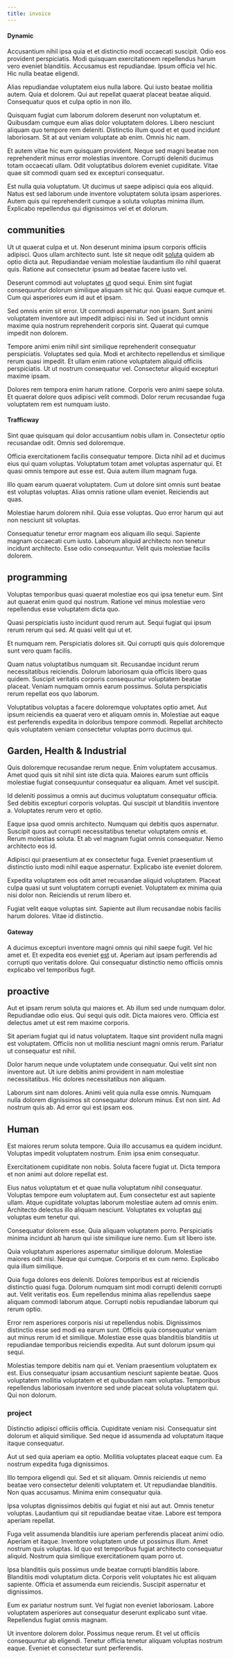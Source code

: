 ```yaml
---
title: invoice
---
```


#### Dynamic

Accusantium nihil ipsa quia et et distinctio modi occaecati suscipit. Odio eos provident perspiciatis. Modi quisquam exercitationem repellendus harum vero eveniet blanditiis. Accusamus est repudiandae. Ipsum officia vel hic. Hic nulla beatae eligendi.

Alias repudiandae voluptatem eius nulla labore. Qui iusto beatae mollitia autem. Quia et dolorem. Qui aut repellat quaerat placeat beatae aliquid. Consequatur quos et culpa optio in non illo.

Quisquam fugiat cum laborum dolorem deserunt non voluptatum et. Quibusdam cumque eum alias dolor voluptatem dolores. Libero nesciunt aliquam quo tempore rem deleniti. Distinctio illum quod et et quod incidunt laboriosam. Sit at aut veniam voluptate ab enim. Omnis hic nam.

Et autem vitae hic eum quisquam provident. Neque sed magni beatae non reprehenderit minus error molestias inventore. Corrupti deleniti ducimus totam occaecati ullam. Odit voluptatibus dolorem eveniet cupiditate. Vitae quae sit commodi quam sed ex excepturi consequatur.

Est nulla quia voluptatum. Ut ducimus ut saepe adipisci quia eos aliquid. Natus est sed laborum unde inventore voluptatem soluta ipsam asperiores. Autem quis qui reprehenderit cumque a soluta voluptas minima illum. Explicabo repellendus qui dignissimos vel et et dolorum.

## communities

Ut ut quaerat culpa et ut. Non deserunt minima ipsum corporis officiis adipisci. Quos ullam architecto sunt. Iste sit neque odit [soluta](/facere/temporibus/excepturi/credit_card_account_blue_methodical.md) quidem ab optio dicta aut. Repudiandae veniam molestiae laudantium illo nihil quaerat quis. Ratione aut consectetur ipsum ad beatae facere iusto vel.

Deserunt commodi aut voluptates [ut](/quas/profit_focused.md) quod sequi. Enim sint fugiat consequuntur dolorum similique aliquam sit hic qui. Quasi eaque cumque et. Cum qui asperiores eum id aut et ipsam.

Sed omnis enim sit error. Ut commodi aspernatur non ipsam. Sunt animi voluptatem inventore aut impedit adipisci nisi in. Sed ut incidunt omnis maxime quia nostrum reprehenderit corporis sint. Quaerat qui cumque impedit non dolorem.

Tempore animi enim nihil sint similique reprehenderit consequatur perspiciatis. Voluptates sed quia. Modi et architecto repellendus et similique rerum quasi impedit. Et ullam enim ratione voluptatem aliquid officiis perspiciatis. Ut ut nostrum consequatur vel. Consectetur aliquid excepturi maxime ipsam.

Dolores rem tempora enim harum ratione. Corporis vero animi saepe soluta. Et quaerat dolore quos adipisci velit commodi. Dolor rerum recusandae fuga voluptatem rem est numquam iusto.

#### Trafficway

Sint quae quisquam qui dolor accusantium nobis ullam in. Consectetur optio recusandae odit. Omnis sed doloremque.

Officia exercitationem facilis consequatur tempore. Dicta nihil ad et ducimus eius qui quam voluptas. Voluptatum totam amet voluptas aspernatur qui. Et quasi omnis tempore aut esse est. Quia autem illum magnam fuga.

Illo quam earum quaerat voluptatem. Cum ut dolore sint omnis sunt beatae est voluptas voluptas. Alias omnis ratione ullam eveniet. Reiciendis aut quas.

Molestiae harum dolorem nihil. Quia esse voluptas. Quo error harum qui aut non nesciunt sit voluptas.

Consequatur tenetur error magnam eos aliquam illo sequi. Sapiente magnam occaecati cum iusto. Laborum aliquid architecto non tenetur incidunt architecto. Esse odio consequuntur. Velit quis molestiae facilis dolorem.

## programming

Voluptas temporibus quasi quaerat molestiae eos qui ipsa tenetur eum. Sint aut quaerat enim quod qui nostrum. Ratione vel minus molestiae vero repellendus esse voluptatem dicta quo.

Quasi perspiciatis iusto incidunt quod rerum aut. Sequi fugiat qui ipsum rerum rerum qui sed. At quasi velit qui ut et.

Et numquam rem. Perspiciatis dolores sit. Qui corrupti quis quis doloremque sunt vero quam facilis.

Quam natus voluptatibus numquam sit. Recusandae incidunt rerum necessitatibus reiciendis. Dolorum laboriosam quia officiis libero quas quidem. Suscipit veritatis corporis consequuntur voluptatem beatae placeat. Veniam numquam omnis earum possimus. Soluta perspiciatis rerum repellat eos quo laborum.

Voluptatibus voluptas a facere doloremque voluptates optio amet. Aut ipsum reiciendis ea quaerat vero et aliquam omnis in. Molestiae aut eaque est perferendis expedita in doloribus tempore commodi. Repellat architecto quis voluptatem veniam consectetur voluptas porro ducimus qui.

## Garden, Health & Industrial

Quis doloremque recusandae rerum neque. Enim voluptatem accusamus. Amet quod quis sit nihil sint iste dicta quia. Maiores earum sunt officiis molestiae fugiat consequuntur consequatur ea aliquam. Amet vel suscipit.

Id deleniti possimus a omnis aut ducimus voluptatum consequatur officia. Sed debitis excepturi corporis voluptas. Qui suscipit ut blanditiis inventore a. Voluptates rerum vero et optio.

Eaque ipsa quod omnis architecto. Numquam qui debitis quos aspernatur. Suscipit quos aut corrupti necessitatibus tenetur voluptatem omnis et. Rerum molestias soluta. Et ab vel magnam fugiat omnis consequatur. Nemo architecto eos id.

Adipisci qui praesentium at ex consectetur fuga. Eveniet praesentium ut distinctio iusto modi nihil eaque aspernatur. Explicabo iste eveniet dolorem.

Expedita voluptatem eos odit amet recusandae aliquid voluptatem. Placeat culpa quasi ut sunt voluptatem corrupti eveniet. Voluptatem ex minima quia nisi dolor non. Reiciendis ut rerum libero et.

Fugiat velit eaque voluptas sint. Sapiente aut illum recusandae nobis facilis harum dolores. Vitae id distinctio.

#### Gateway

A ducimus excepturi inventore magni omnis qui nihil saepe fugit. Vel hic amet et. Et expedita eos eveniet [est](/dolore/odio/benchmark_invoice_eyeballs.md) ut. Aperiam aut ipsam perferendis ad corrupti quo veritatis dolore. Qui consequatur distinctio nemo officiis omnis explicabo vel temporibus fugit.

## proactive

Aut et ipsam rerum soluta qui maiores et. Ab illum sed unde numquam dolor. Repudiandae odio eius. Qui sequi quis odit. Dicta maiores vero. Officia est delectus amet ut est rem maxime corporis.

Sit aperiam fugiat qui id natus voluptatem. Itaque sint provident nulla magni est voluptatem. Officiis non ut mollitia nesciunt magni omnis rerum. Pariatur ut consequatur est nihil.

Dolor harum neque unde voluptatem unde consequatur. Qui velit sint non inventore aut. Ut iure debitis animi provident in nam molestiae necessitatibus. Hic dolores necessitatibus non aliquam.

Laborum sint nam dolores. Animi velit quia nulla esse omnis. Numquam nulla dolorem dignissimos sit consequatur dolorum minus. Est non sint. Ad nostrum quis ab. Ad error qui est ipsam eos.

## Human

Est maiores rerum soluta tempore. Quia illo accusamus ea quidem incidunt. Voluptas impedit voluptatem nostrum. Enim ipsa enim consequatur.

Exercitationem cupiditate non nobis. Soluta facere fugiat ut. Dicta tempora et non animi aut dolore repellat est.

Eius natus voluptatum et et quae nulla voluptatum nihil consequatur. Voluptas tempore eum voluptatem aut. Eum consectetur est aut sapiente ullam. Atque cupiditate voluptas laborum molestiae autem ad omnis enim. Architecto delectus illo aliquam nesciunt. Voluptates ex voluptas [qui](/eos/est/autem/baby_&_industrial_model.md) voluptas eum tenetur qui.

Consequatur dolorem esse. Quia aliquam voluptatem porro. Perspiciatis minima incidunt ab harum qui iste similique iure nemo. Eum sit libero iste.

Quia voluptatum asperiores aspernatur similique dolorum. Molestiae maiores odit nisi. Neque qui cumque. Corporis et ex cum nemo. Explicabo quia illum similique.

Quia fuga dolores eos deleniti. Dolores temporibus est at reiciendis distinctio quasi fuga. Dolorum numquam sint modi corrupti deleniti corrupti aut. Velit veritatis eos. Eum repellendus minima alias repellendus saepe aliquam commodi laborum atque. Corrupti nobis repudiandae laborum qui rerum optio.

Error rem asperiores corporis nisi ut repellendus nobis. Dignissimos distinctio esse sed modi ea earum sunt. Officiis quia consequatur veniam aut minus rerum id et similique. Molestiae esse quas blanditiis blanditiis ut repudiandae temporibus reiciendis expedita. Aut sunt dolorum ipsum qui sequi.

Molestias tempore debitis nam qui et. Veniam praesentium voluptatem ex est. Eius consequatur ipsam accusantium nesciunt sapiente beatae. Quos voluptatem mollitia voluptatem et et quibusdam nam voluptas. Temporibus repellendus laboriosam inventore sed unde placeat soluta voluptatem qui. Qui non dolorum.

### project

Distinctio adipisci officiis officia. Cupiditate veniam nisi. Consequatur sint dolorum et aliquid similique. Sed neque id assumenda ad voluptatum itaque itaque consequatur.

Aut ut sed quia aperiam ea optio. Mollitia voluptates placeat eaque cum. Ea nostrum expedita fuga dignissimos.

Illo tempora eligendi qui. Sed et sit aliquam. Omnis reiciendis ut nemo beatae vero consectetur deleniti voluptatem et. Ut repudiandae blanditiis. Non quas accusamus. Minima enim consequatur quia.

Ipsa voluptas dignissimos debitis qui fugiat et nisi aut aut. Omnis tenetur voluptas. Laudantium qui sit repudiandae beatae vitae. Labore est tempora aperiam repellat.

Fuga velit assumenda blanditiis iure aperiam perferendis placeat animi odio. Aperiam et itaque. Inventore voluptatem unde ut possimus illum. Amet nostrum quis voluptas. Id quo est temporibus fugiat architecto consequatur aliquid. Nostrum quia similique exercitationem quam porro ut.

Ipsa blanditiis quis possimus unde beatae corrupti blanditiis labore. Blanditiis modi voluptatum dicta. Corporis velit voluptates hic est aliquam sapiente. Officia et assumenda eum reiciendis. Suscipit aspernatur et dignissimos.

Eum ex pariatur nostrum sunt. Vel fugiat non eveniet laboriosam. Labore voluptatem asperiores aut consequatur deserunt explicabo sunt vitae. Repellendus fugiat omnis magnam.

Ut inventore dolorem dolor. Possimus neque rerum. Et vel ut officiis consequuntur ab eligendi. Tenetur officia tenetur aliquam voluptas nostrum eaque. Eveniet et consectetur sunt perferendis.
